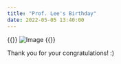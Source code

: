 ```yaml
---
title: "Prof. Lee's Birthday"
date: 2022-05-05 13:40:00
---
```


{{<format row image-space>}}
![Image](//bspl.korea.ac.kr/Board/Lab_News/2022/ProfLeeJH_birthday_22may05.png#25) 
{{</format>}}

Thank you for your congratulations! :)
